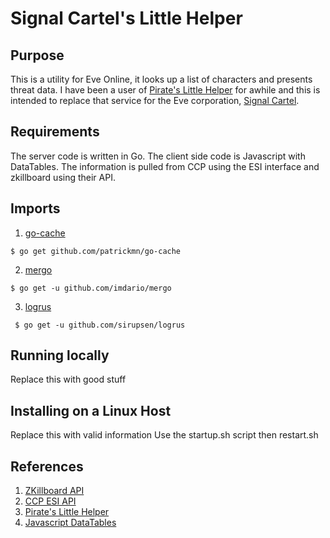 # Signal Cartel's Little Helper

## Purpose

This is a utility for Eve Online, it looks up a list of characters and presents threat data. 
I have been a user of [Pirate's Little Helper](eve-plh.com) for awhile and this is
intended to replace that service for the Eve corporation, [Signal Cartel](http://www.eve-scout.com/signal-cartel/).

## Requirements

The server code is written in Go.  The client side
code is Javascript with DataTables.  The information is pulled from
CCP using the ESI interface and zkillboard using their API.

## Imports

1. [go-cache](https://github.com/patrickmn/go-cache)
```
$ go get github.com/patrickmn/go-cache
```
2. [mergo](https://github.com/imdario/mergo)
```
$ go get -u github.com/imdario/mergo
```
3. [logrus](https://github.com/sirupsen/logrus)
```
 $ go get -u github.com/sirupsen/logrus
```

## Running locally

Replace this with good stuff

## Installing on a Linux Host

Replace this with valid information
Use the startup.sh script then restart.sh

## References

1. [ZKillboard API](https://github.com/zKillboard/zKillboard/wiki/API-(Statistics))
2. [CCP ESI API](https://esi.tech.ccp.is/latest/)
3. [Pirate's Little Helper](eve-plh.com)
4. [Javascript DataTables](https://datatables.net/)
